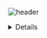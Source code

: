 ![header](https://capsule-render.vercel.app/api?type=soft&color=0:EEFF00,100:a82da8&height=300&section=header&text=Printf%20&fontSize=90)

<details> List Of Format Specifiers</summary>
- `%c`: <i>hello</i>
- `%s`: <i>hello</i>
- `%i`: <i>hello</i>
- `%d`: <i>hello</i></details>









